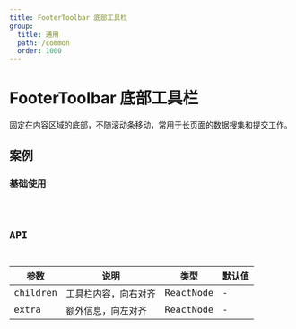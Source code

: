 ```yaml
---
title: FooterToolbar 底部工具栏
group:
  title: 通用
  path: /common
  order: 1000
---
```


# FooterToolbar 底部工具栏

固定在内容区域的底部，不随滚动条移动，常用于长页面的数据搜集和提交工作。

## 案例

### 基础使用

<code src="./demo/demo1.tsx" />

## API

| 参数     | 说明                 | 类型      | 默认值 |
| -------- | -------------------- | --------- | ------ |
| children | 工具栏内容，向右对齐 | ReactNode | -      |
| extra    | 额外信息，向左对齐   | ReactNode | -      |
